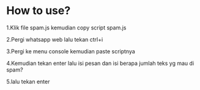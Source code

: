 # How to use?
1.Klik file spam.js kemudian copy script spam.js 

2.Pergi whatsapp web lalu tekan ctrl+i

3.Pergi ke menu console kemudian paste scriptnya

4.Kemudian tekan enter lalu isi pesan dan isi berapa jumlah teks yg mau di spam?

5.lalu tekan enter 
